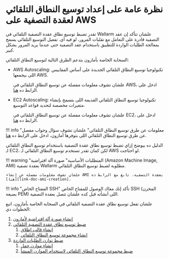 [link-doc-aws-as]:          https://docs.aws.amazon.com/autoscaling/plans/userguide/what-is-aws-auto-scaling.html
[link-doc-ec2-as]:          https://docs.aws.amazon.com/autoscaling/ec2/userguide/GettingStartedTutorial.html
[link-doc-as-faq]:          https://aws.amazon.com/autoscaling/faqs/

[link-doc-ami-creation]:    create-image.md
[link-doc-asg-guide]:       autoscaling-group-guide.md
[link-doc-lb-guide]:        load-balancing-guide.md
[link-doc-create-template]: autoscaling-group-guide.md#1-creating-a-launch-template
[link-doc-create-asg]:      autoscaling-group-guide.md#2-creating-an-auto-scaling-group
[link-doc-create-lb]:       load-balancing-guide.md#1-creating-a-load-balancer
[link-doc-set-up-asg]:      load-balancing-guide.md#2-setting-up-an-auto-scaling-group-for-using-the-created-balancer

# نظرة عامة على إعداد توسيع النطاق التلقائي لعقدة التصفية على AWS

تقدر تضبط توسيع نطاق عقدة التصفية التلقائي في Wallarm علشان تتأكد إن عقد التصفية قادرة على التعامل مع تقلبات المرور، لو فيه أي. تفعيل التوسيع التلقائي يسمح بمعالجة الطلبات الواردة للتطبيق باستخدام عقد التصفية حتى عندما يزيد المرور بشكل كبير.

السحابة الخاصة بأمازون بتدعم الطرق التالية لتوسيع النطاق التلقائي:
* AWS Autoscaling:
    تكنولوجيا توسيع النطاق التلقائي الجديدة على أساس المقاييس اللى بيجمعها AWS.
    
    علشان تشوف معلومات مفصلة عن توسيع النطاق التلقائي في AWS، ادخل على الرابط ده [هنا][link-doc-aws-as]. 

* EC2 Autoscaling:
    تكنولوجيا توسيع النطاق التلقائي القديمة اللى بتسمح بإنشاء متغيرات مخصصة لتحديد قواعد التوسيع.
    
    علشان تشوف معلومات مفصلة عن توسيع النطاق التلقائي في EC2، ادخل على الرابط ده [هنا][link-doc-ec2-as]. 
    
!!! info "معلومات عن طرق توسيع النطاق التلقائي"
    علشان تشوف سؤال وجواب مفصل عن طرق توسيع النطاق التلقائي اللى بتوفرها أمازون، ادخل على الرابط ده [هنا][link-doc-as-faq]. 

الدليل ده بيوضح إزاي تضبط توسيع نطاق عقدة التصفية باستخدام توسيع النطاق التلقائي لـ EC2، لكن كمان تقدر تستخدم توسيع النطاق التلقائي لـ AWS لو احتاجت.

!!! warning "المتطلبات الأساسية"
    صورة آلة افتراضية (Amazon Machine Image, AMI) بعقدة تصفية Wallarm مطلوبة لضبط توسيع النطاق التلقائي.
    
    علشان تشوف معلومات مفصلة عن إنشاء AMI بعقدة التصفية، تابع مع الرابط ده [هنا][link-doc-ami-creation].

!!! info "المفتاح الخاص SSH"
    تأكد إنك معاك الوصول للمفتاح الخاص SSH (المخزن بصيغة PEM) اللى أنشأته قبل كده علشان تتصل بعقدة التصفية.

علشان تفعل توسيع نطاق عقدة التصفية التلقائي في السحابة الخاصة بأمازون، اتبع الخطوات دي:

1. [إنشاء صورة آلة افتراضية لأمازون](create-image.md)
1. [ضبط توسيع نطاق عقدة التصفية التلقائي][link-doc-asg-guide]
    1. [إنشاء قالب إطلاق][link-doc-create-template]
    2. [إنشاء مجموعة توسيع النطاق التلقائي][link-doc-create-asg]
1. [ضبط توازن الطلبات الواردة][link-doc-lb-guide]
    1. [إنشاء موازن حمل][link-doc-create-lb]
    2. [ضبط مجموعة توسيع النطاق التلقائي لاستخدام الموازن المنشأ][link-doc-set-up-asg]
